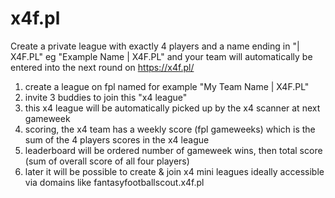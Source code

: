 # x4f.pl

Create a private league with exactly 4 players and a name ending in "| X4F.PL" eg "Example Name | X4F.PL" and your team will automatically be entered into the next round on https://x4f.pl/

1) create a league on fpl named for example "My Team Name | X4F.PL"
2) invite 3 buddies to join this "x4 league"
3) this x4 league will be automatically picked up by the x4 scanner at next gameweek 
4) scoring, the x4 team has a weekly score (fpl gameweeks) which is the sum of the 4 players scores in the x4 league 
5) leaderboard will be ordered number of gameweek wins, then total score (sum of overall score of all four players)
6) later it will be possible to create & join x4 mini leagues ideally accessible via domains like fantasyfootballscout.x4f.pl

